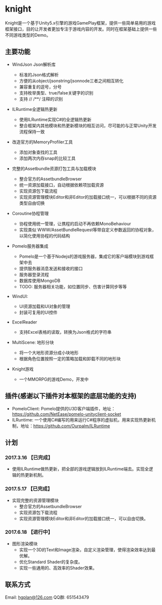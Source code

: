 # knight
Knight是一个基于Unity5.x引擎的游戏GamePlay框架，提供一些简单易用的游戏框架接口，目的让开发者更加专注于游戏内容的开发。同时在框架基础上提供一些不同游戏类型的Demo。


## 主要功能
* WindJson Json解析库
    * 标准的Json格式解析
    * 方便的从object/jsonstring/jsonnode三者之间相互转化
    * 兼容重复的逗号，分号
    * 支持枚举类型、true/false关键字的识别
    * 支持 // /**/ 注释的识别

* ILRuntime全逻辑热更新
    * 使用ILRuntime实现C#的全逻辑热更新
	* 整合框架内其他模块和热更新模块的相互访问，尽可能的与正常Unity开发流程保持一致
   
* 改造官方的MemoryProfiler工具
    * 添加对象查找的工具
    * 添加两次内存snap的比较工具

* 完整的Assetbundle资源打包工具与加载模块
	* 整合官方的AssetbundleBrowser
    * 统一资源加载接口，自动根据依赖项加载资源
	* 实现资源包下载流程
	* 实现资源管理模块Editor和非Editor的加载接口统一，可以根据不同的资源类型自由切换

* Coroutine协程管理
	* 协程使用统一管理，让携程的启动不再依赖MonoBehaviour
    * 实现类似 WWW/AssetBundleRequest等带自定义参数返回的协程对象，以简化使用协程的代码结构

* Pomelo服务器集成
	* Pomelo是一个基于Nodejs的游戏服务器，集成它的客户端模块到游戏框架中去
    * 提供服务器消息发送和接收的接口
    * 服务器登录流程
    * 数据库使用MongoDB
    * TODO: 服务器相关功能，如位置同步、伤害计算同步等等

* WindUI: 
    * UI资源加载和UI对象的管理
    * 封装可复用的UI控件

* ExcelReader
    * 支持Excel表格的读取，转换为Json格式的字符串

* MultiScene: 地形分块
    * 将一个大地形资源分成小块地形
    * 根据角色位置按照一定的策略加载和卸载不同的地形块

* Knight游戏
    * 一个MMORPG的游戏Demo，开发中

## 插件(感谢以下插件对本框架的底层功能的支持)
* PomeloClient: Pomelo提供的U3D客户端插件，地址：https://github.com/NetEase/pomelo-unityclient-socket
* ILRuntime: 一个使用C#编写的用来运行C#程序的虚拟机，用来实现热更新机制，地址：https://github.com/Ourpalm/ILRuntime

## 计划 
### 2017.3.16 【已完成】
* 使用ILRuntime做热更新，把全部的游戏逻辑放到ILRuntime端去。实现全逻辑的热更新机制。

### 2017.5.17 【已完成】
* 实现完整的资源管理模块
	* 整合官方的AssetbundleBrowser
	* 实现资源包下载流程
	* 实现资源管理模块Editor和非Editor的加载接口统一，可以自由切换。

### 2017.6.18 【进行中】
* 图形渲染模块
	* 实现一个3D的Text和Image渲染，自定义渲染管理，使得渲染效率达到最优解。
	* 优化Standard Shader的复杂度。
	* 实现一些通用的、高效率的Shader效果。
	
## 联系方式
Email: hgplan@126.com
QQ群: 651543479
